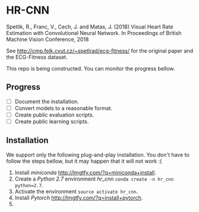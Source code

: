 # HR-CNN
Spetlik, R., Franc, V., Cech, J. and Matas, J. (2018) Visual Heart Rate Estimation with Convolutional Neural Network. In Proceedings of British Machine Vision Conference, 2018

See http://cmp.felk.cvut.cz/~spetlrad/ecg-fitness/ for the original paper and the ECG-Fitness dataset.

This repo is being constructed. You can monitor the progress bellow.

## Progress
- [ ] Document the installation.
- [ ] Convert models to a reasonable format.
- [ ] Create public evaluation scripts.
- [ ] Create public learning scripts.

## Installation
We support only the following plug-and-play installation. You don't have to follow the steps bellow, but it may happen that it will not work :(
1. Install _miniconda_ http://lmgtfy.com/?q=miniconda+install.
1. Create a _Python 2.7_ environment _hr_cnn_ `conda create -n hr_cnn python=2.7`.
1. Activate the environment `source activate hr_cnn`.
1. Install _Pytorch_ http://lmgtfy.com/?q=install+pytorch.
1. 
